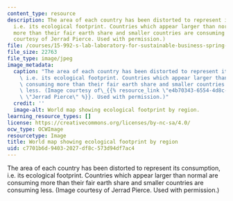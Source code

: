 ```yaml
---
content_type: resource
description: The area of each country has been distorted to represent its consumption,
  i.e. its ecological footprint. Countries which appear larger than normal are consuming
  more than their fair earth share and smaller countries are consuming less. (Image
  courtesy of Jerrad Pierce. Used with permission.)
file: /courses/15-992-s-lab-laboratory-for-sustainable-business-spring-2008/c7701b6d94032027df8c573d94df7ac4_15-992s08.jpg
file_size: 22763
file_type: image/jpeg
image_metadata:
  caption: "The area of each country has been distorted to represent its consumption,\
    \ i.e. its ecological footprint. Countries which appear larger than normal are\
    \ consuming more than their fair earth share and smaller countries are consuming\
    \ less. (Image courtesy of\_{{% resource_link \"e4b70343-6554-4d8c-b521-5a618bfc9487\"\
    \ \"Jerrad Pierce\" %}}. Used with permission.)"
  credit: ''
  image-alt: World map showing ecological footprint by region.
learning_resource_types: []
license: https://creativecommons.org/licenses/by-nc-sa/4.0/
ocw_type: OCWImage
resourcetype: Image
title: World map showing ecological footprint by region
uid: c7701b6d-9403-2027-df8c-573d94df7ac4
---
```

The area of each country has been distorted to represent its consumption, i.e. its ecological footprint. Countries which appear larger than normal are consuming more than their fair earth share and smaller countries are consuming less. (Image courtesy of Jerrad Pierce. Used with permission.)